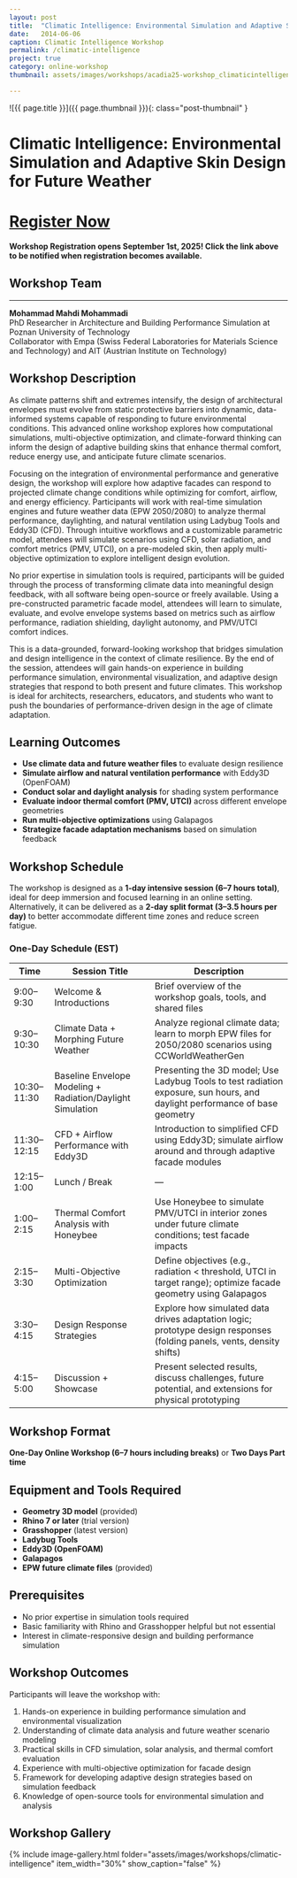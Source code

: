 ```yaml
---
layout: post
title:  "Climatic Intelligence: Environmental Simulation and Adaptive Skin Design for Future Weather"
date:   2014-06-06
caption: Climatic Intelligence Workshop
permalink: /climatic-intelligence
project: true
category: online-workshop
thumbnail: assets/images/workshops/acadia25-workshop_climaticintelligence.jpg

---
```


![{{ page.title }}]({{ page.thumbnail }}){: class="post-thumbnail" }

# Climatic Intelligence: Environmental Simulation and Adaptive Skin Design for Future Weather

# [Register Now](https://www.eventbrite.com/e/acadia-2025-workshops-tickets-1559581613589?aff=oddtdtcreator)

**Workshop Registration opens September 1st, 2025! Click the link above to be notified when registration becomes available.**

## Workshop Team
---

**Mohammad Mahdi Mohammadi**  
PhD Researcher in Architecture and Building Performance Simulation at Poznan University of Technology  
Collaborator with Empa (Swiss Federal Laboratories for Materials Science and Technology) and AIT (Austrian Institute on Technology)



## Workshop Description
As climate patterns shift and extremes intensify, the design of architectural envelopes must evolve from static protective barriers into dynamic, data-informed systems capable of responding to future environmental conditions. This advanced online workshop explores how computational simulations, multi-objective optimization, and climate-forward thinking can inform the design of adaptive building skins that enhance thermal comfort, reduce energy use, and anticipate future climate scenarios.

Focusing on the integration of environmental performance and generative design, the workshop will explore how adaptive facades can respond to projected climate change conditions while optimizing for comfort, airflow, and energy efficiency. Participants will work with real-time simulation engines and future weather data (EPW 2050/2080) to analyze thermal performance, daylighting, and natural ventilation using Ladybug Tools and Eddy3D (CFD). Through intuitive workflows and a customizable parametric model, attendees will simulate scenarios using CFD, solar radiation, and comfort metrics (PMV, UTCI), on a pre-modeled skin, then apply multi-objective optimization to explore intelligent design evolution.

No prior expertise in simulation tools is required, participants will be guided through the process of transforming climate data into meaningful design feedback, with all software being open-source or freely available. Using a pre-constructed parametric facade model, attendees will learn to simulate, evaluate, and evolve envelope systems based on metrics such as airflow performance, radiation shielding, daylight autonomy, and PMV/UTCI comfort indices.

This is a data-grounded, forward-looking workshop that bridges simulation and design intelligence in the context of climate resilience. By the end of the session, attendees will gain hands-on experience in building performance simulation, environmental visualization, and adaptive design strategies that respond to both present and future climates. This workshop is ideal for architects, researchers, educators, and students who want to push the boundaries of performance-driven design in the age of climate adaptation.

## Learning Outcomes
- **Use climate data and future weather files** to evaluate design resilience
- **Simulate airflow and natural ventilation performance** with Eddy3D (OpenFOAM)
- **Conduct solar and daylight analysis** for shading system performance
- **Evaluate indoor thermal comfort (PMV, UTCI)** across different envelope geometries
- **Run multi-objective optimizations** using Galapagos
- **Strategize facade adaptation mechanisms** based on simulation feedback

## Workshop Schedule
The workshop is designed as a **1-day intensive session (6–7 hours total)**, ideal for deep immersion and focused learning in an online setting. Alternatively, it can be delivered as a **2-day split format (3–3.5 hours per day)** to better accommodate different time zones and reduce screen fatigue.

### One-Day Schedule (EST)

| Time | Session Title | Description |
|------|---------------|-------------|
| 9:00–9:30 | Welcome & Introductions | Brief overview of the workshop goals, tools, and shared files |
| 9:30–10:30 | Climate Data + Morphing Future Weather | Analyze regional climate data; learn to morph EPW files for 2050/2080 scenarios using CCWorldWeatherGen |
| 10:30–11:30 | Baseline Envelope Modeling + Radiation/Daylight Simulation | Presenting the 3D model; Use Ladybug Tools to test radiation exposure, sun hours, and daylight performance of base geometry |
| 11:30–12:15 | CFD + Airflow Performance with Eddy3D | Introduction to simplified CFD using Eddy3D; simulate airflow around and through adaptive facade modules |
| 12:15–1:00 | Lunch / Break | — |
| 1:00–2:15 | Thermal Comfort Analysis with Honeybee | Use Honeybee to simulate PMV/UTCI in interior zones under future climate conditions; test facade impacts |
| 2:15–3:30 | Multi-Objective Optimization | Define objectives (e.g., radiation < threshold, UTCI in target range); optimize facade geometry using Galapagos |
| 3:30–4:15 | Design Response Strategies | Explore how simulated data drives adaptation logic; prototype design responses (folding panels, vents, density shifts) |
| 4:15–5:00 | Discussion + Showcase | Present selected results, discuss challenges, future potential, and extensions for physical prototyping |

## Workshop Format
**One-Day Online Workshop (6–7 hours including breaks)** or **Two Days Part time**

## Equipment and Tools Required
- **Geometry 3D model** (provided)
- **Rhino 7 or later** (trial version)
- **Grasshopper** (latest version)
- **Ladybug Tools**
- **Eddy3D (OpenFOAM)**
- **Galapagos**
- **EPW future climate files** (provided)

## Prerequisites
- No prior expertise in simulation tools required
- Basic familiarity with Rhino and Grasshopper helpful but not essential
- Interest in climate-responsive design and building performance simulation

## Workshop Outcomes
Participants will leave the workshop with:
1. Hands-on experience in building performance simulation and environmental visualization
2. Understanding of climate data analysis and future weather scenario modeling
3. Practical skills in CFD simulation, solar analysis, and thermal comfort evaluation
4. Experience with multi-objective optimization for facade design
5. Framework for developing adaptive design strategies based on simulation feedback
6. Knowledge of open-source tools for environmental simulation and analysis

## Workshop Gallery

{% include image-gallery.html folder="assets/images/workshops/climatic-intelligence" item_width="30%" show_caption="false" %}
